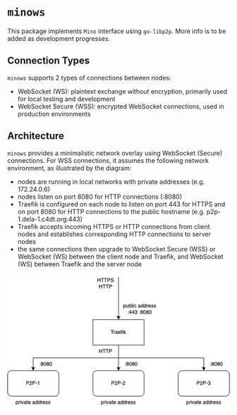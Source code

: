 # `minows`
This package implements `Mino` interface using `go-libp2p`. More info is to be added as development progresses.

## Connection Types 
`minows` supports 2 types of connections between nodes:
- WebSocket (WS): plaintext exchange without encryption, primarily used for local testing and development 
- WebSocket Secure (WSS): encrypted WebSocket connections, used in production environments 

## Architecture
`minows` provides a minimalistic network overlay using WebSocket (Secure) connections. For WSS connections, it assumes the following network environment, as illustrated by the diagram:

- nodes are running in local networks with private addresses (e.g. 172.24.0.6)
- nodes listen on port 8080 for HTTP connections (:8080)
- Traefik is configured on each node to listen on port 443 for HTTPS and on port 8080 for HTTP connections to the public hostname (e.g. p2p-1.dela-1.c4dt.org:443) 
- Traefik accepts incoming HTTPS or HTTP connections from client nodes and establishes corresponding HTTP connections to server nodes
- the same connections then upgrade to WebSocket Secure (WSS) or WebSocket (WS) between the client node and Traefik, and WebSocket (WS) between Traefik and the server node

![](./architecture.png)

